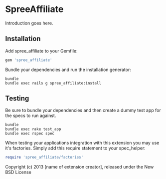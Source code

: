 SpreeAffiliate
==============

Introduction goes here.

Installation
------------

Add spree_affiliate to your Gemfile:

```ruby
gem 'spree_affiliate'
```

Bundle your dependencies and run the installation generator:

```shell
bundle
bundle exec rails g spree_affiliate:install
```

Testing
-------

Be sure to bundle your dependencies and then create a dummy test app for the specs to run against.

```shell
bundle
bundle exec rake test_app
bundle exec rspec spec
```

When testing your applications integration with this extension you may use it's factories.
Simply add this require statement to your spec_helper:

```ruby
require 'spree_affiliate/factories'
```

Copyright (c) 2013 [name of extension creator], released under the New BSD License
